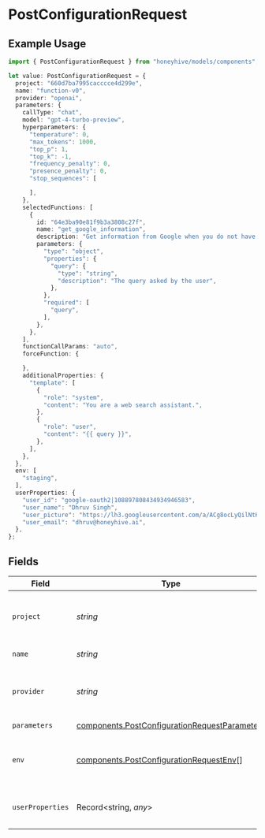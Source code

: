 # PostConfigurationRequest

## Example Usage

```typescript
import { PostConfigurationRequest } from "honeyhive/models/components";

let value: PostConfigurationRequest = {
  project: "660d7ba7995cacccce4d299e",
  name: "function-v0",
  provider: "openai",
  parameters: {
    callType: "chat",
    model: "gpt-4-turbo-preview",
    hyperparameters: {
      "temperature": 0,
      "max_tokens": 1000,
      "top_p": 1,
      "top_k": -1,
      "frequency_penalty": 0,
      "presence_penalty": 0,
      "stop_sequences": [

      ],
    },
    selectedFunctions: [
      {
        id: "64e3ba90e81f9b3a3808c27f",
        name: "get_google_information",
        description: "Get information from Google when you do not have that information in your context",
        parameters: {
          "type": "object",
          "properties": {
            "query": {
              "type": "string",
              "description": "The query asked by the user",
            },
          },
          "required": [
            "query",
          ],
        },
      },
    ],
    functionCallParams: "auto",
    forceFunction: {

    },
    additionalProperties: {
      "template": [
        {
          "role": "system",
          "content": "You are a web search assistant.",
        },
        {
          "role": "user",
          "content": "{{ query }}",
        },
      ],
    },
  },
  env: [
    "staging",
  ],
  userProperties: {
    "user_id": "google-oauth2|108897808434934946583",
    "user_name": "Dhruv Singh",
    "user_picture": "https://lh3.googleusercontent.com/a/ACg8ocLyQilNtK9RIv4M0p-0FBSbxljBP0p5JabnStku1AQKtFSK=s96-c",
    "user_email": "dhruv@honeyhive.ai",
  },
};
```

## Fields

| Field                                                                                                          | Type                                                                                                           | Required                                                                                                       | Description                                                                                                    |
| -------------------------------------------------------------------------------------------------------------- | -------------------------------------------------------------------------------------------------------------- | -------------------------------------------------------------------------------------------------------------- | -------------------------------------------------------------------------------------------------------------- |
| `project`                                                                                                      | *string*                                                                                                       | :heavy_check_mark:                                                                                             | Name of the project to which this configuration belongs                                                        |
| `name`                                                                                                         | *string*                                                                                                       | :heavy_check_mark:                                                                                             | Name of the configuration                                                                                      |
| `provider`                                                                                                     | *string*                                                                                                       | :heavy_check_mark:                                                                                             | Name of the provider - "openai", "anthropic", etc.                                                             |
| `parameters`                                                                                                   | [components.PostConfigurationRequestParameters](../../models/components/postconfigurationrequestparameters.md) | :heavy_check_mark:                                                                                             | N/A                                                                                                            |
| `env`                                                                                                          | [components.PostConfigurationRequestEnv](../../models/components/postconfigurationrequestenv.md)[]             | :heavy_minus_sign:                                                                                             | List of environments where the configuration is active                                                         |
| `userProperties`                                                                                               | Record<string, *any*>                                                                                          | :heavy_minus_sign:                                                                                             | Details of user who created the configuration                                                                  |